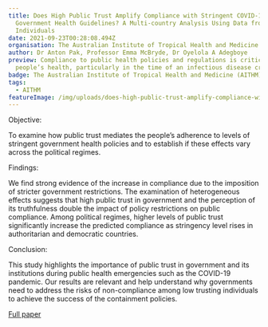 ```yaml
---
title: Does High Public Trust Amplify Compliance with Stringent COVID-19
  Government Health Guidelines? A Multi-country Analysis Using Data from 102,627
  Individuals
date: 2021-09-23T00:28:08.494Z
organisation: The Australian Institute of Tropical Health and Medicine (AITHM)
author: Dr Anton Pak, Professor Emma McBryde, Dr Oyelola A Adegboye
preview: Compliance to public health policies and regulations is critical to
  people’s health, particularly in the time of an infectious disease crisis
badge: The Australian Institute of Tropical Health and Medicine (AITHM)
tags:
  - AITHM
featureImage: /img/uploads/does-high-public-trust-amplify-compliance-with-stringent-covid-19-government-health-guidelines-a-multi-country-analysis-using-data-from-102-627-individuals.jpeg
---
```

Objective: 

To examine how public trust mediates the people’s adherence to levels of stringent government health policies and to establish if these effects vary across the political regimes.

Findings:

We find strong evidence of the increase in compliance due to the imposition of stricter government restrictions. The examination of heterogeneous effects suggests that high public trust in government and the perception of its truthfulness double the impact of policy restrictions on public compliance. Among political regimes, higher levels of public trust significantly increase the predicted compliance as stringency level rises in authoritarian and democratic countries.

Conclusion: 

This study highlights the importance of public trust in government and its institutions during public health emergencies such as the COVID-19 pandemic. Our results are relevant and help understand why governments need to address the risks of non-compliance among low trusting individuals to achieve the success of the containment policies.



[Full paper](https://www.dovepress.com/does-high-public-trust-amplify-compliance-with-stringent-covid-19-gove-peer-reviewed-fulltext-article-RMHP)